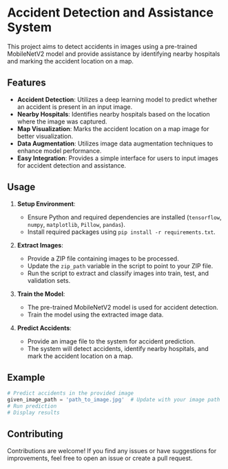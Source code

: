 
# Accident Detection and Assistance System

This project aims to detect accidents in images using a pre-trained MobileNetV2 model and provide assistance by identifying nearby hospitals and marking the accident location on a map.

## Features

- **Accident Detection**: Utilizes a deep learning model to predict whether an accident is present in an input image.
- **Nearby Hospitals**: Identifies nearby hospitals based on the location where the image was captured.
- **Map Visualization**: Marks the accident location on a map image for better visualization.
- **Data Augmentation**: Utilizes image data augmentation techniques to enhance model performance.
- **Easy Integration**: Provides a simple interface for users to input images for accident detection and assistance.

## Usage

1. **Setup Environment**:
   - Ensure Python and required dependencies are installed (`tensorflow`, `numpy`, `matplotlib`, `Pillow`, `pandas`).
   - Install required packages using `pip install -r requirements.txt`.

2. **Extract Images**:
   - Provide a ZIP file containing images to be processed.
   - Update the `zip_path` variable in the script to point to your ZIP file.
   - Run the script to extract and classify images into train, test, and validation sets.

3. **Train the Model**:
   - The pre-trained MobileNetV2 model is used for accident detection.
   - Train the model using the extracted image data.

4. **Predict Accidents**:
   - Provide an image file to the system for accident prediction.
   - The system will detect accidents, identify nearby hospitals, and mark the accident location on a map.

## Example

```python
# Predict accidents in the provided image
given_image_path = 'path_to_image.jpg'  # Update with your image path
# Run prediction
# Display results
```

## Contributing

Contributions are welcome! If you find any issues or have suggestions for improvements, feel free to open an issue or create a pull request.

